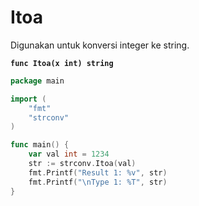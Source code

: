 # Itoa

Digunakan untuk konversi integer ke string.

<pre class="language-go"><code class="lang-go"><strong>func Itoa(x int) string
</strong></code></pre>

```go
package main

import (
	"fmt"
	"strconv"
)

func main() {
    var val int = 1234
    str := strconv.Itoa(val)
    fmt.Printf("Result 1: %v", str)
    fmt.Printf("\nType 1: %T", str)
}

```
